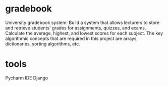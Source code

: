 # gradebook
University gradebook system: Build a system that allows lecturers to store and retrieve students' grades for assignments, quizzes, and exams. Calculate the average, highest, and lowest scores for each subject. The key algorithmic concepts that are required in this project are arrays, dictionaries, sorting algorithms, etc.

# tools
Pycharm IDE
Django
